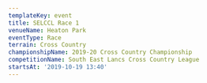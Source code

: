 ```yaml
---
templateKey: event
title: SELCCL Race 1
venueName: Heaton Park
eventType: Race
terrain: Cross Country
championshipName: 2019-20 Cross Country Championship
competitionName: South East Lancs Cross Country League
startsAt: '2019-10-19 13:40'
---
```

